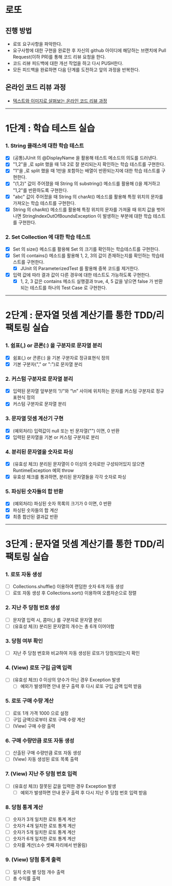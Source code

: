 # 로또
## 진행 방법
* 로또 요구사항을 파악한다.
* 요구사항에 대한 구현을 완료한 후 자신의 github 아이디에 해당하는 브랜치에 Pull Request(이하 PR)를 통해 코드 리뷰 요청을 한다.
* 코드 리뷰 피드백에 대한 개선 작업을 하고 다시 PUSH한다.
* 모든 피드백을 완료하면 다음 단계를 도전하고 앞의 과정을 반복한다.

## 온라인 코드 리뷰 과정
* [텍스트와 이미지로 살펴보는 온라인 코드 리뷰 과정](https://github.com/next-step/nextstep-docs/tree/master/codereview)

---

# 1단계 : 학습 테스트 실습

### 1. String 클래스에 대한 학습 테스트
- [X] (공통)JUnit 의 @DisplayName 을 활용해 테스트 메소드의 의도를 드러낸다.
- [X] "1,2"을 ,로 split 했을 때 1과 2로 잘 분리되는지 확인하는 학습 테스트를 구현한다.
- [X] "1"을 ,로 split 했을 때 1만을 포함하는 배열이 반환되는지에 대한 학습 테스트를 구현한다.
- [X] "(1,2)" 값이 주어졌을 때 String 의 substring() 메소드를 활용해 ()을 제거하고 "1,2"를 반환하도록 구현한다.
- [X] "abc" 값이 주어졌을 때 String 의 charAt() 메소드를 활용해 특정 위치의 문자를 가져오는 학습 테스트를 구현한다.
- [X] String 의 charAt() 메소드를 활용해 특정 위치의 문자를 가져올 때 위치 값을 벗어나면 StringIndexOutOfBoundsException 이 발생하는 부분에 대한 학습 테스트를 구현한다.

### 2. Set Collection 에 대한 학습 테스트
- [X] Set 의 size() 메소드를 활용해 Set 의 크기를 확인하는 학습테스트를 구현한다.
- [X] Set 의 contains() 메소드를 활용해 1, 2, 3의 값이 존재하는지를 확인하는 학습테스트를 구현한다.
    - [X] JUnit 의 ParameterizedTest 를 활용해 중복 코드를 제거한다.
- [X] 입력 값에 따라 결과 값이 다른 경우에 대한 테스트도 가능하도록 구현한다.
    - [X] 1, 2, 3 값은 contains 메소드 실행결과 true, 4, 5 값을 넣으면 false 가 반환되는 테스트를 하나의 Test Case 로 구현한다.

---

# 2단계 : 문자열 덧셈 계산기를 통한 TDD/리팩토링 실습

### 1. 쉼표(,) or 콘론(:) 을 구분자로 문자열 분리
- [X] 쉼표(,) or 콘론(:) 을 기본 구분자로 정규표현식 정의
- [X] 기본 구분자("," or ":")로 문자열 분리

### 2. 커스텀 구분자로 문자열 분리
- [X] 입력된 문자열 앞부분의 “//”와 “\n” 사이에 위치하는 문자를 커스텀 구분자로 정규표현식 정의
- [X] 커스텀 구분자로 문자열 분리

### 3. 문자열 덧셈 계산기 구현
- [X] (예외처리) 입력값이 null 또는 빈 문자열("") 이면, 0 반환
- [X] 입력된 문자열을 기본 or 커스텀 구분자로 분리

### 4. 분리된 문자열을 숫자로 파싱
- [X] (유효성 체크) 분리된 문자열이 0 이상의 숫자로만 구성되어있지 않으면 RuntimeException 예외 throw
- [X] 유효성 체크를 통과하면, 분리된 문자열들을 각각 숫자로 파싱

### 5. 파싱된 숫자들의 합 반환
- [X] (예외처리) 파싱된 숫자 목록의 크기가 0 이면, 0 반환
- [X] 파싱된 숫자들의 합 계산
- [X] 최종 합산된 결과값 반환

---

# 3단계 : 문자열 덧셈 계산기를 통한 TDD/리팩토링 실습

### 1. 로또 자동 생성
- [ ] Collections.shuffle() 이용하여 랜덤한 숫자 6개 자동 생성
- [ ] 로또 자동 생성 후 Collections.sort() 이용하여 오름차순으로 정렬

### 2. 지난 주 당첨 번호 생성
- [ ] 문자열 입력 시, 콤마(,) 를 구분자로 문자열 분리
- [ ] (유효성 체크) 분리된 문자열의 개수는 총 6개 이어야함

### 3. 당첨 여부 확인
- [ ] 지난 주 당첨 번호와 비교하여 자동 생성된 로또가 당첨되었는지 확인

### 4. (View) 로또 구입 금액 입력
- [ ] (유효성 체크) 0 이상의 양수가 아닌 경우 Exception 발생
  - [ ] 예외가 발생하면 안내 문구 출력 후 다시 로또 구입 금액 입력 받음

### 5. 로또 구매 수량 계산
- [ ] 로또 1개 가격 1000 으로 설정
- [ ] 구입 금액으로부터 로또 구매 수량 계산
- [ ] (View) 구매 수량 출력

### 6. 구매 수량만큼 로또 자동 생성
- [ ] 산출된 구매 수량만큼 로또 자동 생성
- [ ] (View) 자동 생성된 로또 목록 출력

### 7. (View) 지난 주 당첨 번호 입력
- [ ] (유효성 체크) 잘못된 값을 입력한 경우 Exception 발생
  - [ ] 예외가 발생하면 안내 문구 출력 후 다시 지난 주 당첨 번호 입력 받음
  
### 8. 당첨 통계 계산
- [ ] 숫자가 3개 일치한 로또 통계 계산
- [ ] 숫자가 4개 일치한 로또 통계 계산
- [ ] 숫자가 5개 일치한 로또 통계 계산
- [ ] 숫자가 6개 일치한 로또 통계 계산
- [ ] 숫자률 계산(소수 셋째 자리에서 반올림)

### 9. (View) 당첨 통계 출력
- [ ] 일치 숫자 별 당첨 개수 출력
- [ ] 총 수익률 출력